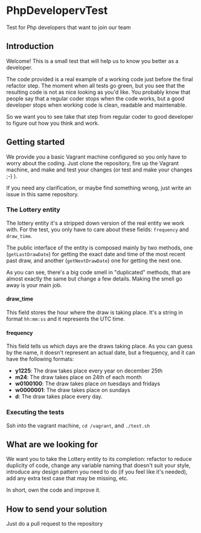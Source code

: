 # PhpDevelopervTest
Test for Php developers that want to join our team

## Introduction
Welcome! This is a small test that will help us to know you better as a developer. 

The code provided is a real example of a working code just before the final refactor step. The moment when all tests go
green, but you see that the resulting code is not as nice looking as you'd like. You probably know that people say that 
a regular coder stops when the code works, but a good developer stops when working code is clean, readable and maintenable.

So we want you to see take that step from regular coder to good developer to figure out how you think and work.

## Getting started
We provide you a basic Vagrant machine configured so you only have to worry about the coding. Just clone the repository, 
fire up the Vagrant machine, and make and test your changes (or test and make your changes ;-) ). 

If you need any clarification, or maybe find something wrong, just write an issue in this same repository.

### The Lottery entity
The lottery entity it's a stripped down version of the real entity we work with. For the test, you only have to care
about these fields: ``frequency`` and ``draw_time``.

The public interface of the entity is composed mainly by two methods, one (``getLastDrawDate``) for getting the exact 
date and time of the most recent past draw, and another (``getNextDrawDate``) one for getting the next one.

As you can see, there's a big code smell in "duplicated" methods, that are almost exactly the same but change a few 
details. Making the smell go away is your main job.

#### draw_time
This field stores the hour where the draw is taking place. It's a string in format ``hh:mm:ss`` and it represents the
UTC time.

#### frequency
This field tells us which days are the draws taking place. As you can guess by the name, it doesn't represent an actual
date, but a frequency, and it can have the following formats:

* __y1225__: The draw takes place every year on december 25th
* __m24__: The draw takes place on 24th of each month
* __w0100100__: The draw takes place on tuesdays and fridays
* __w0000001__: The draw takes place on sundays
* __d__: The draw takes place every day.

### Executing the tests
Ssh into the vagrant machine, ``cd /vagrant``, and ``./test.sh``

## What are we looking for
We want you to take the Lottery entity to its completion: refactor to reduce duplicity of code, change any variable 
naming that doesn't suit your style, introduce any design pattern you need to do (if you feel like it's needed), add 
any extra test case that may be missing, etc.  

In short, own the code and improve it.

## How to send your solution

Just do a pull request to the repository
